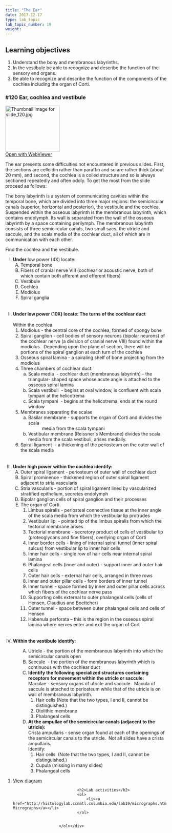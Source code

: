 ```yaml
---
title: "The Ear"
date: 2017-12-17
type: lab_topic
lab_topic_number: 19
weight: 
---
```

<div class="entrybody">
						<h2>Learning objectives</h2>


<ol>
<li>Understand the bony and membranous labyrinths.</li>
<li>In the vestibule be able to recognize and describe the function of the sensory end organs.</li>
<li>Be able to recognize and describe the function of the components of the cochlea including the organ of Corti.</li>
</ol>




<h3>#120 Ear, cochlea and vestibule</h3>

<div class="thumbnail"> <a href="http://virtualslides.cumc.columbia.edu/120.svs/view.apml?" target="_blank"><img alt="Thumbnail image for slide_120.jpg" src="http://histologylab.ccnmtl.columbia.edu/assets/images/slide_120-thumb-170x143-1674.jpg" width="170" height="143" class="mt-image-left"></a><br><a href="http://virtualslides.cumc.columbia.edu/120.svs/view.apml?" target="_blank">Open with WebViewer</a> </div>

<p>The ear presents some difficulties not encountered in previous slides.  First, the sections are celloidin rather than paraffin and so are rather thick (about 20 mm), and second, the cochlea is a coiled structure and so is always sectioned repeatedly and often oddly.  To get the most from the slide proceed as follows:</p>

<p>The bony labyrinth is a system of communicating cavities within the temporal bone, which are divided into three major regions: the semicircular canals (superior, horizontal and posterior), the vestibule and the cochlea.  Suspended within the osseous labyrinth is the membranous labyrinth, which contains endolymph.  Its wall is separated from the wall of the osseous labyrinth by a space containing perilymph.  The membranous labyrinth consists of three semicircular canals, two small sacs, the utricle and saccule, and the scala media of the cochlear duct, all of which are in communication with each other.   </p>

<p>Find the cochlea and the vestibule.</p>

<ol type="I"><li><strong>Under</strong> low power (4X) locate<strong>:</strong>
          <ol type="A">
            <li>Temporal bone</li>
            <li>Fibers of cranial nerve <span class="caps">VIII </span>(cochlear or acoustic nerve, both of which contain both afferent and efferent fibers)</li>
            <li>Vestibule</li>
            <li>Cochlea</li>
            <li>Modiolus</li>
            <li>Spiral ganglia</li>
              <br><br>
          </ol>
        </li>
        <li><strong>Under low power (10X) locate: 
          The turns of the cochlear duct </strong><br><br>
          Within the cochlea<br>
          <ol>
            <li>Modiolus <em>-</em> the central core of the cochlea, formed of spongy bone</li>
            <li>Spiral ganglion <em>- </em>cell bodies of sensory neurons (bipolar neurons) of the cochlear nerve (a division of cranial nerve <span class="caps">VIII</span>) found within the modiolus.  Depending upon the plane of section, there will be portions of the spiral ganglion at each turn of the cochlea</li>
            <li>Osseous spiral lamina - a spiraling shelf of bone projecting from the modiolus</li>
            <li>Three chambers of cochlear duct: 
              <ol type="a">
                <li> Scala media  - cochlear duct (membranous labyrinth) - the triangular- shaped space whose acute angle is attached to the osseous spiral lamina</li>
                <li>Scala vestibuli  - begins at oval window, is confluent with scala tympani  at the helicotrema</li>
                <li>Scala tympani  - begins at the helicotrema, ends at the round window</li>
              </ol>
            </li>
            <li>Membranes separating the scalae
              <ol type="a">
                <li>Basilar membrane - supports the organ of Corti and divides the scala <br>
                             media from the scala tympani</li>
                <li>Vestibular membrane (Reissner's Membrane) divides the scala media from the scala vestibuli, arises medially. </li>
              </ol>
            </li>
            <li>Spiral ligament  - a thickening of the periosteum on the outer wall of the scala media<br>
              <br><br>
            </li>
          </ol>
        </li>
        <li><strong>Under high power</strong>          <strong>within the cochlea identify:</strong>
        <ol type="A">
            <li>Outer spiral ligament - periosteum of outer wall of cochlear duct</li>
            <li>Spiral prominence - thickened region of outer spiral ligament adjacent to stria vascularis   </li>
            <li>Stria vascularis - portion of spiral ligament lined by vascularized stratified epithelium, secretes endolymph</li>
            <li>Bipolar ganglion cells of spiral ganglion and their processes</li>
            <li>The organ of Corti.
            <ol>
              <li>Limbus spiralis - periosteal connective tissue at the inner angle of the scala media from which the vestibular lip protrudes</li>
              <li>Vestibular lip  - pointed tip of the limbus spiralis from which the tectorial membrane arises </li>
              <li> Tectorial membrane - secretory product of cells of vestibular lip (proteoglycans and fine fibers), overlying organ of Corti </li>
              <li> Inner border cells - lining of internal spiral tunnel (inner spiral sulcus) from vestibular lip to inner hair cells</li>
              <li>Inner hair cells - single row of hair cells near internal spiral lamina</li>
              <li>Phalangeal cells (inner and outer) - support inner and outer hair cells </li>
              <li>Outer hair cells - external hair cells, arranged in three rows  </li>
              <li> Inner and outer pillar cells - form borders of inner tunnel</li>
              <li>Inner tunnel - space formed by inner and outer pillar cells across which fibers of the cochlear nerve pass</li>
              <li>Supporting cells external to outer phalangeal cells (cells of Hensen, Claudius and Boettcher)</li>
              <li>Outer tunnel - space between outer phalangeal cells and cells of Hensen</li>
              <li>Habenula perforata – this is the region in the osseous spiral lamina where nerves enter and exit the organ of Cort<br>
                <br><br>
              </li>
            </ol>
        </li></ol>
        </li><li><strong>Within the vestibule identify</strong>:        </li>
        <ol type="A">
          <ol type="A">
            <li>Utricle - the portion of the membranous labyrinth into which the semicircular canals open</li>
            <li>Saccule  - the portion of the membranous labyrinth which is continuous with the cochlear duct<br>
            </li>
            <li><strong>Identify the following specialized structures containing receptors for movement within the utricle or saccule:</strong> <br>
              Maculae - sensory organs of utricle and saccule.  Macula of saccule is attached to periosteum while that of the utricle is on wall of membranous labyrinth. <br>
                <ol>
                  <li> Hair cells (Note that the two types, I and <span class="caps">II, </span>cannot be distinguished.)</li>
                  <li>Otolithic membrane </li>
                  <li> Phalangeal cells<br>
                  </li>
                </ol>
            </li>
            <li><strong>At the ampullae of the semicircular canals (adjacent to the utricle):</strong> <br>
              Crista ampullaris - sense organ found at each of the openings of the semicircular canals to the utricle.  Not all slides have a crista ampullaris. <br>
                    Identify:<br>
              <ol>
                <li>Hair cells  (Note that the two types, I and <span class="caps">II, </span>cannot be distinguished.)</li>
                <li>Cupula (missing in many slides)</li>
                <li>Phalangeal cells</li>
              </ol>
            </li>
          </ol>
        </ol>
      </ol>

<ol>
<li><p><a href="http://histologylab.ccnmtl.columbia.edu/assets_c/2009/08/lab16_eardiagram-1792.html" onclick="window.open('http://histologylab.ccnmtl.columbia.edu/assets_c/2009/08/lab16_eardiagram-1792.html', 'popup','width=810, height=750,scrollbars=1,resizable=1, toolbar=no,directories=no,location=no,menubar=no,status=no'); return false">View diagram</a></p></li>
						
						
							
								
								<h2>Lab activities</h2>
								<ol>
									<li><a href="http://histologylab.ccnmtl.columbia.edu/lab19/micrographs.html">Electron Micrographs</a></li>
								</ol>
							
						
						</ol></div>